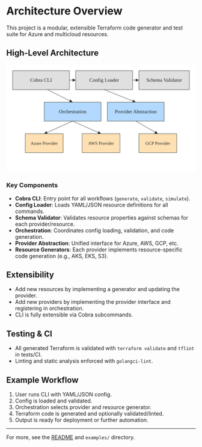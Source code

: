 # Architecture Overview

This project is a modular, extensible Terraform code generator and test suite for Azure and multicloud resources.

## High-Level Architecture

![Architecture Diagram](architecture.svg)

### Key Components

- **Cobra CLI**: Entry point for all workflows (`generate`, `validate`, `simulate`).
- **Config Loader**: Loads YAML/JSON resource definitions for all commands.
- **Schema Validator**: Validates resource properties against schemas for each provider/resource.
- **Orchestration**: Coordinates config loading, validation, and code generation.
- **Provider Abstraction**: Unified interface for Azure, AWS, GCP, etc.
- **Resource Generators**: Each provider implements resource-specific code generation (e.g., AKS, EKS, S3).

## Extensibility

- Add new resources by implementing a generator and updating the provider.
- Add new providers by implementing the provider interface and registering in orchestration.
- CLI is fully extensible via Cobra subcommands.

## Testing & CI

- All generated Terraform is validated with `terraform validate` and `tflint` in tests/CI.
- Linting and static analysis enforced with `golangci-lint`.

## Example Workflow

1. User runs CLI with YAML/JSON config.
2. Config is loaded and validated.
3. Orchestration selects provider and resource generator.
4. Terraform code is generated and optionally validated/linted.
5. Output is ready for deployment or further automation.

---

For more, see the [README](../README.md) and `examples/` directory.
